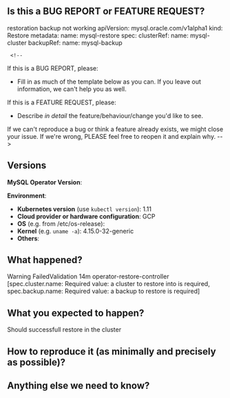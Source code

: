 <!-- Thanks for filing an issue! Before hitting the button, please answer these questions.-->

## Is this a BUG REPORT or FEATURE REQUEST?

restoration backup not working 
apiVersion: mysql.oracle.com/v1alpha1
kind: Restore
metadata:
  name: mysql-restore
spec:
  clusterRef:
     name: mysql-cluster
  backupRef:
     name: mysql-backup
     
     
     <!--
If this is a BUG REPORT, please:
  - Fill in as much of the template below as you can.  If you leave out information, we can't help you as well.

If this is a FEATURE REQUEST, please:
  - Describe *in detail* the feature/behaviour/change you'd like to see.

If we can't reproduce a bug or think a feature already exists, we
might close your issue.  If we're wrong, PLEASE feel free to reopen it and
explain why.
-->

## Versions

**MySQL Operator Version**:

**Environment**:
- **Kubernetes version** (use `kubectl version`): 1.11
- **Cloud provider or hardware configuration**: GCP
- **OS** (e.g. from /etc/os-release):
- **Kernel** (e.g. `uname -a`):  4.15.0-32-generic
- **Others**:

## What happened?
 Warning  FailedValidation  14m   operator-restore-controller  [spec.cluster.name: Required value: a cluster to restore into is required, spec.backup.name: Required value: a backup to restore is required]


## What you expected to happen?
Should successfull restore in the cluster 

## How to reproduce it (as minimally and precisely as possible)?

## Anything else we need to know?
